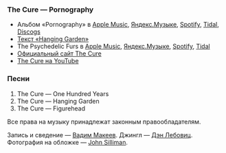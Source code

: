 ### The Cure — Pornography

- Альбом «Pornography» в
  [Apple Music](https://music.apple.com/album/286646425),
  [Яндекс.Музыке](https://music.yandex.ru/album/3471),
  [Spotify](https://open.spotify.com/album/33TDfmEXufojT6jxgb3BTK),
  [Tidal](https://tidal.com/browse/album/1198392),
  [Discogs](https://www.discogs.com/master/20238)
- [Текст «Hanging Garden»](https://genius.com/The-cure-the-hanging-garden-lyrics)
- The Psychedelic Furs в
  [Apple Music](https://music.apple.com/artist/515449),
  [Яндекс.Музыке](https://music.yandex.ru/artist/183953),
  [Spotify](https://open.spotify.com/artist/0O0lrN34wrcuBenkqlEDZe),
  [Tidal](https://tidal.com/browse/artist/860)
- [Официальный сайт The Cure](https://www.thecure.com/)
- [The Cure на YouTube](https://www.youtube.com/channel/UCL_zMdXdM51oSi5XpxTvRtQ)

### Песни

1. The Cure — One Hundred Years
2. The Cure — Hanging Garden
3. The Cure — Figurehead

Все права на музыку принадлежат законным правообладателям.

Запись и сведение — [Вадим Макеев](https://twitter.com/pepelsbey).
Джингл — [Дэн Лебовиц](https://www.youtube.com/channel/UC38A5qHrlc_Zgua7vL4b96w).
Фотография на обложке — [John Silliman](https://unsplash.com/photos/ZK1HZiMZ2EM).
